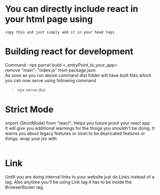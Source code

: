 # You can directly include react in your html page using
<script   script src="https://unpkg.com/react@17.0.2/umd/react.development.js"></script>
<script src="https://unpkg.com/react-dom@17.0.2/umd/react-dom.development.js"></script>
    copy this and just simply add it in your head tags


# Building react for development
Command : npx parcel build <_entryPoint_to_your_app> </br>
remove "main": "index.js" from package.json </br>
As soon as you run above command dist folder will have built files which you can now serve using following command </br>
> npx serve dist

# Strict Mode
import {StrictMode} from "react";
Helps you future proof your react app </br>
It will give you additional warnings for the things you shouldn't be doing. It warns you about legacy features or soon to be depricated features or things. wrap your jsx with</br>
<StrictMode>
    <MyJsx/>
</StrictMode>
</br>
# Link
Untill you are doing internal links to your website just do Links instead of a tag. Also anytime you'll be using Link tag it has to be inside the BrowserRouter tag. </br>
